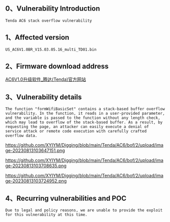 ## **0、Vulnerability Introduction**

```
Tenda AC6 stack overflow vulnerability
```

## **1、Affected version**

```
US_AC6V1.0BR_V15.03.05.16_multi_TD01.bin
```

## **2、Firmware download address**

[AC6V1.0升级软件_腾达(Tenda)官方网站](https://www.tenda.com.cn/download/detail-2661.html)

## **3、Vulnerability details**

```
The function "formWifiBasicSet" contains a stack-based buffer overflow vulnerability. In the function, it reads in a user-provided parameter, and the variable is passed to the function without any length check, which may lead to overflow of the stack-based buffer. As a result, by requesting the page, an attacker can easily execute a denial of service attack or remote code execution with carefully crafted overflow data.
```

https://github.com/XYIYM/Digging/blob/main/Tenda/AC6/bof/2/upload/image-20230813103647151.png

https://github.com/XYIYM/Digging/blob/main/Tenda/AC6/bof/2/upload/image-20230813103708635.png

https://github.com/XYIYM/Digging/blob/main/Tenda/AC6/bof/2/upload/image-20230813103724952.png

## **4、Recurring vulnerabilities and POC**

```
Due to legal and policy reasons, we are unable to provide the exploit for this vulnerability at this time.
```

